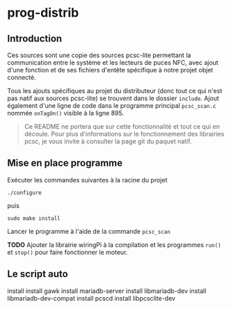 # prog-distrib

## Introduction

Ces sources sont une copie des sources pcsc-lite permettant la communication entre le système et les lecteurs de puces NFC, avec ajout d'une fonction et de ses fichiers d'entête spécifique à notre projet objet connecté.

Tous les ajouts spécifiques au projet du distributeur (donc tout ce qui n'est pas natif aux sources pcsc-lite) se trouvent dans le dossier `include`.
Ajout également d'une ligne de code dans le programme principal `pcsc_scan.c` nommée `onTagOn()` visible à la ligne 895.

> Ce README ne portera que sur cette fonctionnalité et tout ce qui en découle. Pour plus d'informations sur le fonctionnement des librairies pcsc, je vous invite à consulter la page git du paquet natif.

## Mise en place programme

Exécuter les commandes suivantes à la racine du projet

`./configure`

puis

`sudo make install`


Lancer le programme à l'aide de la commande `pcsc_scan`


**TODO**
Ajouter la librairie wiringPi à la compilation et les programmes `run()` et  `stop()` pour faire fonctionner le moteur.


## Le script auto
install
install gawk
install mariadb-server
install libmariadb-dev
install libmariadb-dev-compat
install pcscd
install libpcsclite-dev

